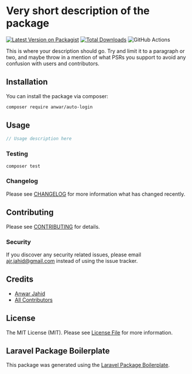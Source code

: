 # Very short description of the package

[![Latest Version on Packagist](https://img.shields.io/packagist/v/anwar/auto-login.svg?style=flat-square)](https://packagist.org/packages/anwar/auto-login)
[![Total Downloads](https://img.shields.io/packagist/dt/anwar/auto-login.svg?style=flat-square)](https://packagist.org/packages/anwar/auto-login)
![GitHub Actions](https://github.com/anwar/auto-login/actions/workflows/main.yml/badge.svg)

This is where your description should go. Try and limit it to a paragraph or two, and maybe throw in a mention of what PSRs you support to avoid any confusion with users and contributors.

## Installation

You can install the package via composer:

```bash
composer require anwar/auto-login
```

## Usage

```php
// Usage description here
```

### Testing

```bash
composer test
```

### Changelog

Please see [CHANGELOG](CHANGELOG.md) for more information what has changed recently.

## Contributing

Please see [CONTRIBUTING](CONTRIBUTING.md) for details.

### Security

If you discover any security related issues, please email ajr.jahid@gmail.com instead of using the issue tracker.

## Credits

-   [Anwar Jahid](https://github.com/anwar)
-   [All Contributors](../../contributors)

## License

The MIT License (MIT). Please see [License File](LICENSE.md) for more information.

## Laravel Package Boilerplate

This package was generated using the [Laravel Package Boilerplate](https://laravelpackageboilerplate.com).
